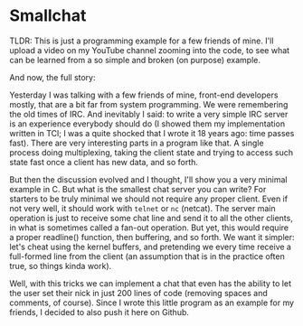 # Smallchat

TLDR: This is just a programming example for a few friends of mine. I'll upload a video on my YouTube channel zooming into the code, to see what can be learned from a so simple and broken (on purpose) example.

And now, the full story:

Yesterday I was talking with a few friends of mine, front-end developers mostly, that are a bit far from system programming. We were remembering the old times of IRC. And inevitably I said: to write a very simple IRC server is an experience everybody should do (I showed them my implementation written in TCl; I was a quite shocked that I wrote it 18 years ago: time passes fast). There are very interesting parts in a program like that. A single process doing multiplexing, taking the client state and trying to access such state fast once a client has new data, and so forth.

But then the discussion evolved and I thought, I'll show you a very minimal example in C. But what is the smallest chat server you can write? For starters to be truly minimal we should not require any proper client. Even if not very well, it should work with `telnet` or `nc` (netcat). The server main operation is just to receive some chat line and send it to all the other clients, in what is sometimes called a fan-out operation. But yet, this would require a proper readline() function, then buffering, and so forth. We want it simpler: let's cheat using the kernel buffers, and pretending we every time receive a full-formed line from the client (an assumption that is in the practice often true, so things kinda work).

Well, with this tricks we can implement a chat that even has the ability to
let the user set their nick in just 200 lines of code (removing spaces
and comments, of course). Since I wrote this little program as an example for
my friends, I decided to also push it here on Github.
